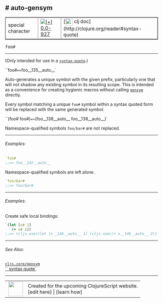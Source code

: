 ## # auto-gensym



 <table border="1">
<tr>
<td>special character</td>
<td><a href="https://github.com/cljsinfo/cljs-api-docs/tree/0.0-927"><img valign="middle" alt="[+] 0.0-927" title="Added in 0.0-927" src="https://img.shields.io/badge/+-0.0--927-lightgrey.svg"></a> </td>
<td>
[<img height="24px" valign="middle" src="http://i.imgur.com/1GjPKvB.png"> clj doc](http://clojure.org/reader#syntax-quote)
</td>
</tr>
</table>

<samp>foo#</samp><br>

---


(Only intended for use in a [`syntax-quote`][doc:syntax/syntax-quote].)

``foo#` => `foo__135__auto__`

Auto-generates a unique symbol with the given prefix, particularly one that
will not shadow any existing symbol in its resulting scope.  This is intended
as a convenience for creating hygienic macros without calling
[`gensym`][doc:cljs.core/gensym] directly.

Every symbol matching a unique `foo#` symbol within a syntax quoted form will
be replaced with the same generated symbol.

``(foo# foo#)` => `(foo__138__auto__ foo__138__auto__)`

Namespace-qualified symbols `foo/bar#` are not replaced.

[doc:syntax/syntax-quote]:../syntax/syntax-quote.md
[doc:cljs.core/gensym]:../cljs.core/gensym.md

---

###### Examples:

```clj
`foo#
;;=> foo__142__auto__
```

Namespace-qualified symbols are left alone.

```clj
`foo/bar#
;;=> foo/bar#
```



---
###### Examples:

Create safe local bindings:

```clj
`(let [x# 1]
   (+ x# 2))
;;=> (cljs.user/let [x__146__auto__ 1] (cljs.user/+ x__146__auto__ 2))
```



---

###### See Also:

[`cljs.core/gensym`](../cljs.core/gensym.md)<br>
[`` syntax quote`](../syntax/syntax-quote.md)<br>

---








 <table>
<tr><td>
<img valign="middle" align="right" width="48px" src="http://i.imgur.com/Hi20huC.png">
</td><td>
Created for the upcoming ClojureScript website.<br>
[edit here] | [learn how]
</td></tr></table>

[edit here]:https://github.com/cljsinfo/cljs-api-docs/blob/master/cljsdoc/syntax/auto-gensym.cljsdoc
[learn how]:https://github.com/cljsinfo/cljs-api-docs/wiki/cljsdoc-files

<!--

This information was too distracting to show to readers, but I'll leave it
commented here since it is helpful to:

- pretty-print the data used to generate this document
- and show how to retrieve that data



The API data for this symbol:

```clj
{:description "(Only intended for use in a [doc:syntax/syntax-quote].)\n\n``foo#` => `foo__135__auto__`\n\nAuto-generates a unique symbol with the given prefix, particularly one that\nwill not shadow any existing symbol in its resulting scope.  This is intended\nas a convenience for creating hygienic macros without calling\n[doc:cljs.core/gensym] directly.\n\nEvery symbol matching a unique `foo#` symbol within a syntax quoted form will\nbe replaced with the same generated symbol.\n\n``(foo# foo#)` => `(foo__138__auto__ foo__138__auto__)`\n\nNamespace-qualified symbols `foo/bar#` are not replaced.",
 :ns "syntax",
 :name "auto-gensym",
 :history [["+" "0.0-927"]],
 :type "special character",
 :related ["cljs.core/gensym" "syntax/syntax-quote"],
 :full-name-encode "syntax/auto-gensym",
 :usage ["foo#"],
 :examples [{:id "432cda",
             :content "```clj\n`foo#\n;;=> foo__142__auto__\n```\n\nNamespace-qualified symbols are left alone.\n\n```clj\n`foo/bar#\n;;=> foo/bar#\n```"}
            {:id "cd51e7",
             :content "Create safe local bindings:\n\n```clj\n`(let [x# 1]\n   (+ x# 2))\n;;=> (cljs.user/let [x__146__auto__ 1] (cljs.user/+ x__146__auto__ 2))\n```"}],
 :full-name "syntax/auto-gensym",
 :display "# auto-gensym",
 :clj-doc "http://clojure.org/reader#syntax-quote"}

```

Retrieve the API data for this symbol:

```clj
;; from Clojure REPL
(require '[clojure.edn :as edn])
(-> (slurp "https://raw.githubusercontent.com/cljsinfo/cljs-api-docs/catalog/cljs-api.edn")
    (edn/read-string)
    (get-in [:symbols "syntax/auto-gensym"]))
```

-->
